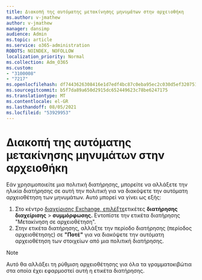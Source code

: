 ```yaml
---
title: Διακοπή της αυτόματης μετακίνησης μηνυμάτων στην αρχειοθήκη
ms.author: v-jmathew
author: v-jmathew
manager: dansimp
audience: Admin
ms.topic: article
ms.service: o365-administration
ROBOTS: NOINDEX, NOFOLLOW
localization_priority: Normal
ms.collection: Adm_O365
ms.custom:
- "3100008"
- "7217"
ms.openlocfilehash: df7443626308416e1d7edf4bc87c0eba95ec2c030d5ef3207513480873c1e3e7
ms.sourcegitcommit: b5f7da89a650d2915dc652449623c78be6247175
ms.translationtype: MT
ms.contentlocale: el-GR
ms.lasthandoff: 08/05/2021
ms.locfileid: "53929953"
---
```

# <a name="stop-messages-from-moving-to-the-archive-automatically"></a>Διακοπή της αυτόματης μετακίνησης μηνυμάτων στην αρχειοθήκη

Εάν χρησιμοποιείτε μια πολιτική διατήρησης, μπορείτε να αλλάξετε την ηλικία διατήρησης σε αυτή την πολιτική για να διακόψετε την αυτόματη αρχειοθέτηση των μηνυμάτων. Αυτό μπορεί να γίνει ως εξής:

1. Στο κέντρο [διαχείρισης Exchange, επιλέξτε](https://go.microsoft.com/fwlink/?linkid=2059104)ετικέτες **διατήρησης διαχείρισης**  >  **συμμόρφωσης.** Εντοπίστε την ετικέτα διατήρησης "Μετακίνηση σε αρχειοθέτηση".
2. Στην ετικέτα διατήρησης, αλλάξτε την περίοδο διατήρησης (περίοδος αρχειοθέτησης) σε **"Ποτέ"** για να διακόψετε την αυτόματη αρχειοθέτηση των στοιχείων από μια πολιτική διατήρησης.

> [!NOTE]
> Αυτό θα αλλάξει τη ρύθμιση αρχειοθέτησης για όλα τα γραμματοκιβώτια στα οποία έχει εφαρμοστεί αυτή η ετικέτα διατήρησης.

